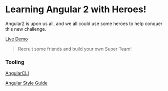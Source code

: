 # Learning Angular 2 with Heroes!

Angular2 is upon us all, and we all could use some heroes to help conquer this new challenge.

[ Live Demo ](http://heroes.azharkhan.net)
> Recruit some friends and build your own Super Team!

### Tooling

[AngularCLI](https://github.com/angular/angular-cli)

[Angular Style Guide](https://angular.io/docs/ts/latest/guide/style-guide.html)
